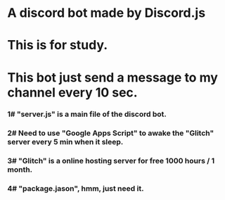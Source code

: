 # A discord bot made by Discord.js
# This is for study.
# This bot just send a message to my channel every 10 sec.

### 1# "server.js" is a main file of the discord bot.
### 2# Need to use "Google Apps Script" to awake the "Glitch" server every 5 min when it sleep.
### 3# "Glitch" is a online hosting server for free 1000 hours / 1 month. 
### 4# "package.jason", hmm, just need it.

